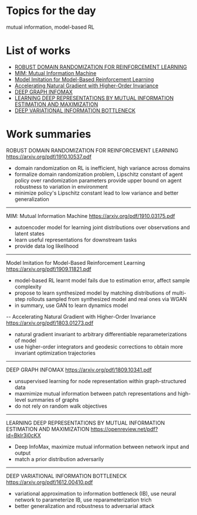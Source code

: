 # Topics for the day 

mutual information, model-based RL

<!-- ***************************************************** -->

# List of works
- [ROBUST DOMAIN RANDOMIZATION FOR REINFORCEMENT LEARNING](#1)
- [MIM: Mutual Information Machine](#2)
- [Model Imitation for Model-Based Reinforcement Learning](#3)
- [Accelerating Natural Gradient with Higher-Order Invariance](#4)
- [DEEP GRAPH INFOMAX](#5)
- [LEARNING DEEP REPRESENTATIONS BY MUTUAL INFORMATION ESTIMATION AND MAXIMIZATION](#6)
- [DEEP VARIATIONAL INFORMATION BOTTLENECK](#7)


<!-- ***************************************************** -->

# Work summaries

<a name="1"></a> 
ROBUST DOMAIN RANDOMIZATION FOR REINFORCEMENT LEARNING
<https://arxiv.org/pdf/1910.10537.pdf>

- domain randomization on RL is inefficient, high variance across domains
- formalize domain randomization problem, Lipschitz constant of agent policy over randomization parameters provide upper bound on agent robustness to variation in environment
- minimize policy's Lipschitz constant lead to low variance and better generalization 


--- 
<a name="2"></a> 
MIM: Mutual Information Machine
<https://arxiv.org/pdf/1910.03175.pdf>

- autoencoder model for learning joint distributions over observations and latent states
- learn useful representations for downstream tasks
- provide data log likelihood 


---
<a name="3"></a> 
Model Imitation for Model-Based Reinforcement Learning
<https://arxiv.org/pdf/1909.11821.pdf>

- model-based RL learnt model fails due to estimation error, affect sample complexity 
- propose to learn synthesized model by matching distributions of multi-step rollouts sampled from synthesized model and real ones via WGAN 
- in summary, use GAN to learn dynamics model 


--
<a name="4"></a>
Accelerating Natural Gradient with Higher-Order Invariance
<https://arxiv.org/pdf/1803.01273.pdf>

- natural gradient invariant to arbitrary differentiable reparameterizations of model 
- use higher-order integrators and geodesic corrections
to obtain more invariant optimization trajectories


--- 
<a name="5"></a>
DEEP GRAPH INFOMAX
<https://arxiv.org/pdf/1809.10341.pdf>

- unsupervised learning for node representation within graph-structured data
- maxmimize mutual information between patch representations and high-level summaries of graphs 
- do not rely on random walk objectives

---
<a name="6"></a>
LEARNING DEEP REPRESENTATIONS BY MUTUAL INFORMATION ESTIMATION AND MAXIMIZATION
<https://openreview.net/pdf?id=Bklr3j0cKX>

- Deep InfoMax, maximize mutual information between network input and output
- match a prior distribution adversarily 

---
<a name="7"></a>
DEEP VARIATIONAL INFORMATION BOTTLENECK
<https://arxiv.org/pdf/1612.00410.pdf>

- variational approximation to information bottleneck (IB), use neural network to parameterize IB, use reparameterization trich 
- better generalization and robustness to adversarial attack 

